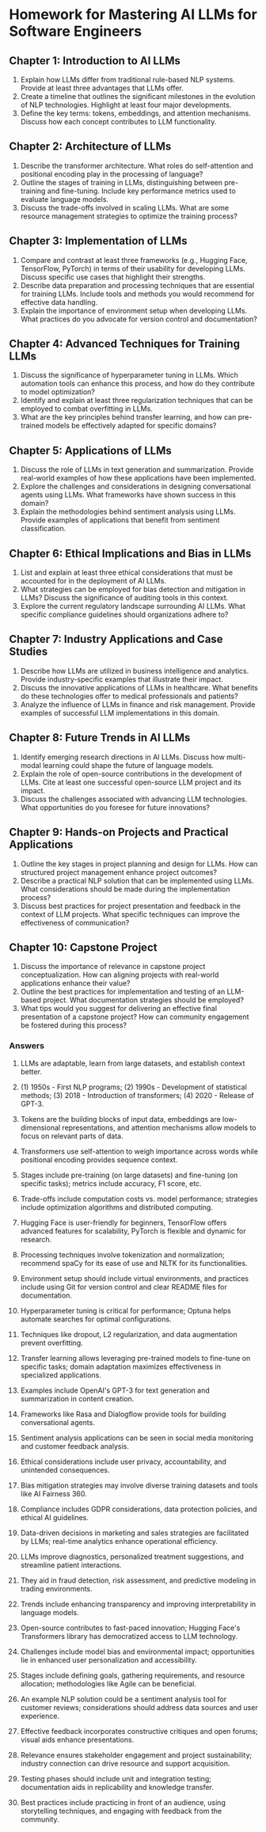 # Homework for Mastering AI LLMs for Software Engineers

## Chapter 1: Introduction to AI LLMs
1. Explain how LLMs differ from traditional rule-based NLP systems. Provide at least three advantages that LLMs offer.
2. Create a timeline that outlines the significant milestones in the evolution of NLP technologies. Highlight at least four major developments.
3. Define the key terms: tokens, embeddings, and attention mechanisms. Discuss how each concept contributes to LLM functionality.

## Chapter 2: Architecture of LLMs
1. Describe the transformer architecture. What roles do self-attention and positional encoding play in the processing of language?
2. Outline the stages of training in LLMs, distinguishing between pre-training and fine-tuning. Include key performance metrics used to evaluate language models.
3. Discuss the trade-offs involved in scaling LLMs. What are some resource management strategies to optimize the training process?

## Chapter 3: Implementation of LLMs
1. Compare and contrast at least three frameworks (e.g., Hugging Face, TensorFlow, PyTorch) in terms of their usability for developing LLMs. Discuss specific use cases that highlight their strengths.
2. Describe data preparation and processing techniques that are essential for training LLMs. Include tools and methods you would recommend for effective data handling.
3. Explain the importance of environment setup when developing LLMs. What practices do you advocate for version control and documentation?

## Chapter 4: Advanced Techniques for Training LLMs
1. Discuss the significance of hyperparameter tuning in LLMs. Which automation tools can enhance this process, and how do they contribute to model optimization?
2. Identify and explain at least three regularization techniques that can be employed to combat overfitting in LLMs.
3. What are the key principles behind transfer learning, and how can pre-trained models be effectively adapted for specific domains?

## Chapter 5: Applications of LLMs
1. Discuss the role of LLMs in text generation and summarization. Provide real-world examples of how these applications have been implemented.
2. Explore the challenges and considerations in designing conversational agents using LLMs. What frameworks have shown success in this domain?
3. Explain the methodologies behind sentiment analysis using LLMs. Provide examples of applications that benefit from sentiment classification.

## Chapter 6: Ethical Implications and Bias in LLMs
1. List and explain at least three ethical considerations that must be accounted for in the deployment of AI LLMs.
2. What strategies can be employed for bias detection and mitigation in LLMs? Discuss the significance of auditing tools in this context.
3. Explore the current regulatory landscape surrounding AI LLMs. What specific compliance guidelines should organizations adhere to?

## Chapter 7: Industry Applications and Case Studies
1. Describe how LLMs are utilized in business intelligence and analytics. Provide industry-specific examples that illustrate their impact.
2. Discuss the innovative applications of LLMs in healthcare. What benefits do these technologies offer to medical professionals and patients?
3. Analyze the influence of LLMs in finance and risk management. Provide examples of successful LLM implementations in this domain.

## Chapter 8: Future Trends in AI LLMs
1. Identify emerging research directions in AI LLMs. Discuss how multi-modal learning could shape the future of language models.
2. Explain the role of open-source contributions in the development of LLMs. Cite at least one successful open-source LLM project and its impact.
3. Discuss the challenges associated with advancing LLM technologies. What opportunities do you foresee for future innovations?

## Chapter 9: Hands-on Projects and Practical Applications
1. Outline the key stages in project planning and design for LLMs. How can structured project management enhance project outcomes?
2. Describe a practical NLP solution that can be implemented using LLMs. What considerations should be made during the implementation process?
3. Discuss best practices for project presentation and feedback in the context of LLM projects. What specific techniques can improve the effectiveness of communication?

## Chapter 10: Capstone Project
1. Discuss the importance of relevance in capstone project conceptualization. How can aligning projects with real-world applications enhance their value?
2. Outline the best practices for implementation and testing of an LLM-based project. What documentation strategies should be employed?
3. What tips would you suggest for delivering an effective final presentation of a capstone project? How can community engagement be fostered during this process?

### Answers
1. LLMs are adaptable, learn from large datasets, and establish context better. 
2. (1) 1950s - First NLP programs; (2) 1990s - Development of statistical methods; (3) 2018 - Introduction of transformers; (4) 2020 - Release of GPT-3.
3. Tokens are the building blocks of input data, embeddings are low-dimensional representations, and attention mechanisms allow models to focus on relevant parts of data.

4. Transformers use self-attention to weigh importance across words while positional encoding provides sequence context.
5. Stages include pre-training (on large datasets) and fine-tuning (on specific tasks); metrics include accuracy, F1 score, etc.
6. Trade-offs include computation costs vs. model performance; strategies include optimization algorithms and distributed computing.

7. Hugging Face is user-friendly for beginners, TensorFlow offers advanced features for scalability, PyTorch is flexible and dynamic for research.
8. Processing techniques involve tokenization and normalization; recommend spaCy for its ease of use and NLTK for its functionalities.
9. Environment setup should include virtual environments, and practices include using Git for version control and clear README files for documentation.

10. Hyperparameter tuning is critical for performance; Optuna helps automate searches for optimal configurations.
11. Techniques like dropout, L2 regularization, and data augmentation prevent overfitting.
12. Transfer learning allows leveraging pre-trained models to fine-tune on specific tasks; domain adaptation maximizes effectiveness in specialized applications.

13. Examples include OpenAI's GPT-3 for text generation and summarization in content creation.
14. Frameworks like Rasa and Dialogflow provide tools for building conversational agents.
15. Sentiment analysis applications can be seen in social media monitoring and customer feedback analysis.

16. Ethical considerations include user privacy, accountability, and unintended consequences.
17. Bias mitigation strategies may involve diverse training datasets and tools like AI Fairness 360.
18. Compliance includes GDPR considerations, data protection policies, and ethical AI guidelines.

19. Data-driven decisions in marketing and sales strategies are facilitated by LLMs; real-time analytics enhance operational efficiency.
20. LLMs improve diagnostics, personalized treatment suggestions, and streamline patient interactions.
21. They aid in fraud detection, risk assessment, and predictive modeling in trading environments.

22. Trends include enhancing transparency and improving interpretability in language models.
23. Open-source contributes to fast-paced innovation; Hugging Face's Transformers library has democratized access to LLM technology.
24. Challenges include model bias and environmental impact; opportunities lie in enhanced user personalization and accessibility.

25. Stages include defining goals, gathering requirements, and resource allocation; methodologies like Agile can be beneficial.
26. An example NLP solution could be a sentiment analysis tool for customer reviews; considerations should address data sources and user experience.
27. Effective feedback incorporates constructive critiques and open forums; visual aids enhance presentations.

28. Relevance ensures stakeholder engagement and project sustainability; industry connection can drive resource and support acquisition.
29. Testing phases should include unit and integration testing; documentation aids in replicability and knowledge transfer.
30. Best practices include practicing in front of an audience, using storytelling techniques, and engaging with feedback from the community.